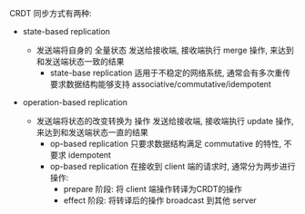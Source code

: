 CRDT 同步方式有两种:

- state-based replication
  * 发送端将自身的 全量状态 发送给接收端, 接收端执行 merge 操作, 来达到和发送端状态一致的结果
    + state-base replication 适用于不稳定的网络系统, 通常会有多次重传
  要求数据结构能够支持 associative/commutative/idempotent


- operation-based replication
  * 发送端将状态的改变转换为 操作 发送给接收端, 接收端执行 update 操作, 来达到和发送端状态一直的结果
    + op-based replication 只要求数据结构满足 commutative 的特性, 不要求 idempotent
    + op-based replication 在接收到 client 端的请求时, 通常分为两步进行操作:
        - prepare 阶段: 将 client 端操作转译为CRDT的操作
        - effect 阶段: 将转译后的操作 broadcast 到其他 server